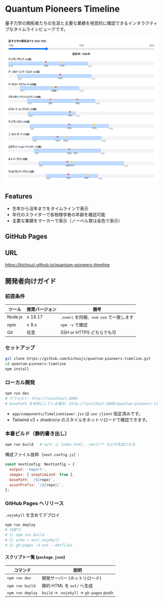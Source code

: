 # Quantum Pioneers Timeline

量子力学の開拓者たちの生涯と主要な業績を視覚的に確認できるインタラクティブなタイムラインビューアです。

![スクリーンショット](./images/screenshot.png)

## Features

- 生年から没年までをタイムラインで表示
- 年代のスライダーで各物理学者の年齢を確認可能
- 主要な業績をマーカーで表示（ノーベル賞は金色で表示）


## GitHub Pages

## URL

https://kichouji.github.io/quantum-pioneers-timeline


## 開発者向けガイド

### 前提条件

| ツール | 推奨バージョン | 備考 |
|--------|---------------|------|
| Node.js | ≥ 18.17 | `.nvmrc` を同梱、`nvm use` で一致します |
| npm     | ≥ 9.x        | `npm -v` で確認 |
| Git     | 任意         | SSH or HTTPS どちらでも可 |

### セットアップ

```bash
git clone https://github.com/kichouji/quantum-pioneers-timeline.git
cd quantum-pioneers-timeline
npm install
```

### ローカル開発

```bash
npm run dev
# デフォルト: http://localhost:3000
# basePath を有効にしている場合: http://localhost:3000/quantum-pioneers-timeline
```

* `app/components/TimelineViewer.jsx` は `use client` 指定済みです。
* Tailwind v3 + shadcn/ui のスタイルをホットリロードで確認できます。

### 本番ビルド（静的書き出し）

```bash
npm run build   # out/ に index.html, _next/** などが生成される
```

構成ファイル抜粋（`next.config.js`）:

```js
const nextConfig: NextConfig = {
  output: 'export',
  images: { unoptimized: true },
  basePath: `/${repo}`,
  assetPrefix: `/${repo}/`,
};
```

### GitHub Pages へリリース

`.nojekyll` を含めてデプロイ

```bash
npm run deploy
# 内部で:
# 1) npm run build
# 2) echo > out/.nojekyll
# 3) gh-pages -d out --dotfiles
```

#### スクリプト一覧 (`package.json`)

| コマンド             | 説明                                      |
| ---------------- | --------------------------------------- |
| `npm run dev`    | 開発サーバー (ホットリロード)                        |
| `npm run build`  | 静的 HTML を `out/` へ生成                    |
| `npm run deploy` | `build` → `.nojekyll` → `gh-pages` push |

